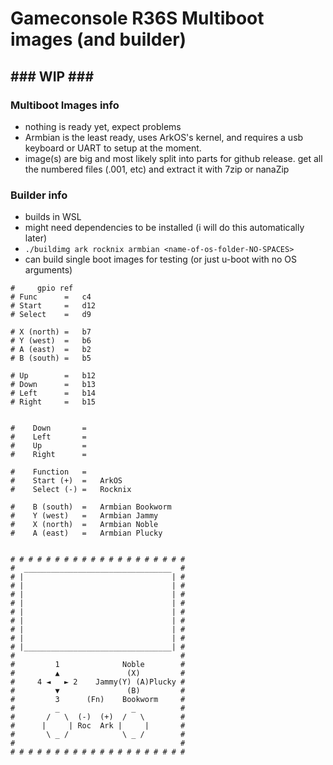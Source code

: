 # Gameconsole R36S Multiboot images (and builder)

## \#\#\# WIP \#\#\#

### Multiboot Images info
- nothing is ready yet, expect problems
- Armbian is the least ready, uses ArkOS's kernel, and requires a usb keyboard or UART to setup at the moment.
- image(s) are big and most likely split into parts for github release. get all the numbered files (.001, etc) and extract it with 7zip or nanaZip 

### Builder info
- builds in WSL
- might need dependencies to be installed (i will do this automatically later)
- `./buildimg ark rocknix armbian <name-of-os-folder-NO-SPACES>`
- can build single boot images for testing (or just u-boot with no OS arguments)

```
#     gpio ref
# Func      =   c4
# Start     =   d12
# Select    =   d9

# X (north) =   b7
# Y (west)  =   b6
# A (east)  =   b2
# B (south) =   b5

# Up        =   b12
# Down      =   b13
# Left      =   b14
# Right     =   b15

 
#    Down       =   
#    Left       =   
#    Up         =   
#    Right      =   

#    Function   =   
#    Start (+)  =   ArkOS
#    Select (-) =   Rocknix

#    B (south)  =   Armbian Bookworm
#    Y (west)   =   Armbian Jammy
#    X (north)  =   Armbian Noble
#    A (east)   =   Armbian Plucky


# # # # # # # # # # # # # # # # # # # # 
#  _________________________________  #
# |                                 | #
# |                                 | #
# |                                 | #
# |                                 | #
# |                                 | #
# |                                 | #
# |                                 | #
# |                                 | #
# |_________________________________| #
#                                     #
#         1              Noble        #
#         ▲               (X)         #
#     4 ◄   ► 2    Jammy(Y) (A)Plucky #
#         ▼               (B)         #
#         3      (Fn)    Bookworm     #
#         _                _          #
#       /   \  (-)  (+)  /   \        #
#      |     | Roc  Ark |     |       #
#       \ _ /            \ _ /        #
#                                     #
# # # # # # # # # # # # # # # # # # # # 
```
